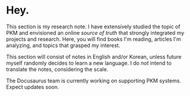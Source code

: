 # Hey.

This section is my research note. I have extensively studied the topic of PKM and envisioned an online _source of truth_ that strongly integrated my projects and research. Here, you will find books I'm reading, articles I'm analyzing, and topics that grasped my interest.

This section will consist of notes in English and/or Korean, unless future myself randomly decides to learn a new language. I do _not_ intend to translate the notes, considering the scale.

The Docusaurus team is currently working on supporting PKM systems. Expect updates soon.
